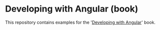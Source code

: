 # Developing with Angular (book)

This repository contains examples for the '[Developing with Angular](https://leanpub.com/developing-with-angular)' book.
